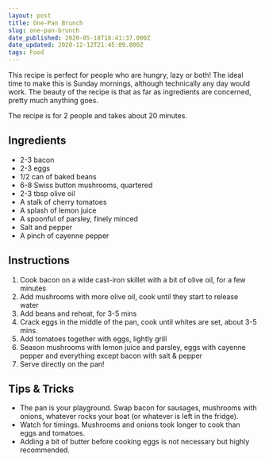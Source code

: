 ```yaml
---
layout: post
title: One-Pan Brunch
slug: one-pan-brunch
date_published: 2020-05-18T18:41:37.000Z
date_updated: 2020-12-12T21:45:09.000Z
tags: Food
---
```


This recipe is perfect for people who are hungry, lazy or both! The ideal time to make this is Sunday mornings, although technically any day would work. The beauty of the recipe is that as far as ingredients are concerned, pretty much anything goes.

The recipe is for 2 people and takes about 20 minutes.

## Ingredients

- 2-3 bacon
- 2-3 eggs
- 1/2 can of baked beans
- 6-8 Swiss button mushrooms, quartered
- 2-3 tbsp olive oil
- A stalk of cherry tomatoes
- A splash of lemon juice
- A spoonful of parsley, finely minced
- Salt and pepper
- A pinch of cayenne pepper

## Instructions

1. Cook bacon on a wide cast-iron skillet with a bit of olive oil, for a few minutes
2. Add mushrooms with more olive oil, cook until they start to release water
3. Add beans and reheat, for 3-5 mins
4. Crack eggs in the middle of the pan, cook until whites are set, about 3-5 mins.
5. Add tomatoes together with eggs, lightly grill
6. Season mushrooms with lemon juice and parsley, eggs with cayenne pepper and everything except bacon with salt & pepper
7. Serve directly on the pan!

## Tips & Tricks

- The pan is your playground. Swap bacon for sausages, mushrooms with onions, whatever rocks your boat (or whatever is left in the fridge).
- Watch for timings. Mushrooms and onions took longer to cook than eggs and tomatoes.
- Adding a bit of butter before cooking eggs is not necessary but highly recommended.
